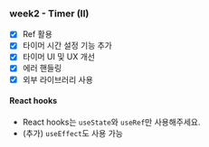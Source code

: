 ### week2 - Timer (II)

- [X] Ref 활용
- [X] 타이머 시간 설정 기능 추가
- [X] 타이머 UI 및 UX 개선
- [X] 에러 핸들링
- [X] 외부 라이브러리 사용

#### React hooks

- React hooks는 `useState`와 `useRef`만 사용해주세요.
- (추가) `useEffect`도 사용 가능
